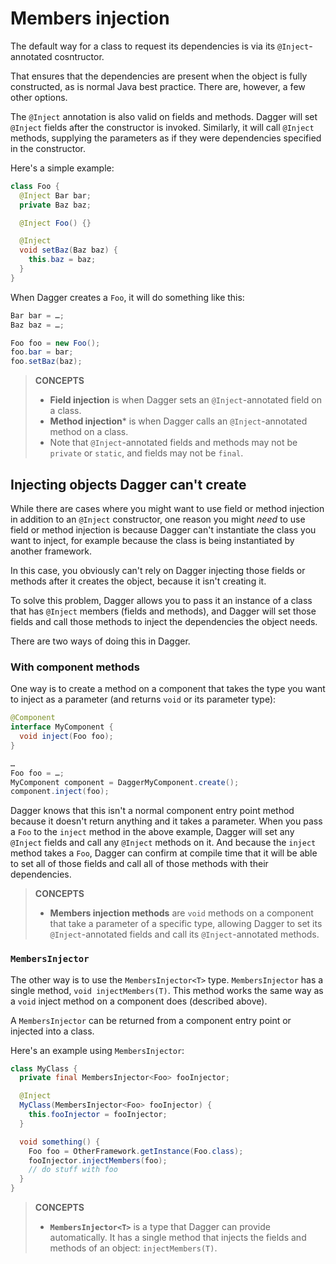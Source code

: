 # Members injection

The default way for a class to request its dependencies is
via its `@Inject`-annotated cosntructor.

That ensures that the dependencies are present when the object is fully
constructed, as is normal Java best practice. There are, however, a few other
options.

The `@Inject` annotation is also valid on fields and methods. Dagger will set
`@Inject` fields after the constructor is invoked. Similarly, it will call
`@Inject` methods, supplying the parameters as if they were dependencies
specified in the constructor.

Here's a simple example:

```java
class Foo {
  @Inject Bar bar;
  private Baz baz;

  @Inject Foo() {}

  @Inject
  void setBaz(Baz baz) {
    this.baz = baz;
  }
}
```

When Dagger creates a `Foo`, it will do something like this:

```java
Bar bar = …;
Baz baz = …;

Foo foo = new Foo();
foo.bar = bar;
foo.setBaz(baz);
```

> **CONCEPTS**
>
> *   **Field injection** is when Dagger sets an `@Inject`-annotated field on a
>     class.
> *   **Method injection*** is when Dagger calls an `@Inject`-annotated method
>     on a class.
> *   Note that `@Inject`-annotated fields and methods may not be `private` or
>     `static`, and fields may not be `final`.

## Injecting objects Dagger can't create

While there are cases where you might want to use field or method injection in
addition to an `@Inject` constructor, one reason you might _need_ to use field
or method injection is because Dagger can't instantiate the class you want to
inject, for example because the class is being instantiated by another
framework.

In this case, you obviously can't rely on Dagger injecting those fields or
methods after it creates the object, because it isn't creating it.

To solve this problem, Dagger allows you to pass it an instance of a class that
has `@Inject` members (fields and methods), and Dagger will set those fields and
call those methods to inject the dependencies the object needs.

There are two ways of doing this in Dagger.

### With component methods

One way is to create a method on a component that takes the type you want to
inject as a parameter (and returns `void` or its parameter type):

```java
@Component
interface MyComponent {
  void inject(Foo foo);
}

…
Foo foo = …;
MyComponent component = DaggerMyComponent.create();
component.inject(foo);
```

Dagger knows that this isn't a normal component entry point method because it
doesn't return anything and it takes a parameter. When you pass a `Foo` to the
`inject` method in the above example, Dagger will set any `@Inject` fields and
call any `@Inject` methods on it. And because the `inject` method takes a `Foo`,
Dagger can confirm at compile time that it will be able to set all of those
fields and call all of those methods with their dependencies.

> **CONCEPTS**
>
> *   **Members injection methods** are `void` methods on a component that take
>     a parameter of a specific type, allowing Dagger to set its
>     `@Inject`-annotated fields and call its `@Inject`-annotated methods.

### `MembersInjector`

The other way is to use the `MembersInjector<T>` type. `MembersInjector` has a
single method, `void injectMembers(T)`. This method works the same way as a
`void` inject method on a component does (described above).

A `MembersInjector` can be returned from a component entry point or injected
into a class.

Here's an example using `MembersInjector`:

```java
class MyClass {
  private final MembersInjector<Foo> fooInjector;

  @Inject
  MyClass(MembersInjector<Foo> fooInjector) {
    this.fooInjector = fooInjector;
  }

  void something() {
    Foo foo = OtherFramework.getInstance(Foo.class);
    fooInjector.injectMembers(foo);
    // do stuff with foo
  }
}
```

> **CONCEPTS**
>
> *   **`MembersInjector<T>`** is a type that Dagger can provide automatically.
>     It has a single method that injects the fields and methods of an object:
>     `injectMembers(T)`.

